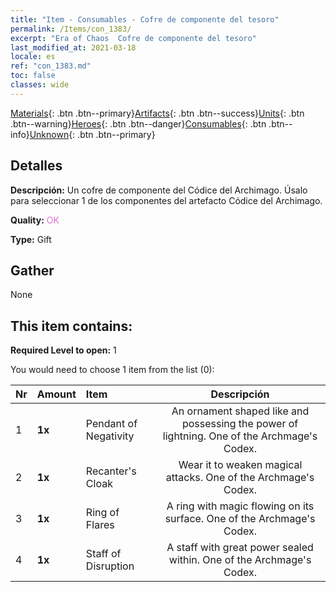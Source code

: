```yaml
---
title: "Item - Consumables - Cofre de componente del tesoro"
permalink: /Items/con_1383/
excerpt: "Era of Chaos  Cofre de componente del tesoro"
last_modified_at: 2021-03-18
locale: es
ref: "con_1383.md"
toc: false
classes: wide
---
```

 [Materials](/es/Items/){: .btn .btn--primary}[Artifacts](/es/Items/Artifacts/){: .btn .btn--success}[Units](/es/Items/Units/){: .btn .btn--warning}[Heroes](/es/Items/Heroes/){: .btn .btn--danger}[Consumables](/es/Items/Consumables/){: .btn .btn--info}[Unknown](/es/Items/Unknown/){: .btn .btn--primary}

## Detalles
 **Descripción:** Un cofre de componente del Códice del Archimago. Úsalo para seleccionar 1 de los componentes del artefacto Códice del Archimago.

 **Quality:** <span style="color: #DA70D6">OK</span>

 **Type:** Gift

## Gather

  None

## This item contains:

 **Required Level to open:** 1

 You would need to choose 1 item from the list (0):

  | Nr | Amount |     Item    | Descripción |
  |:---|:-------|:------------|:-----------:|
  | 1 |  **1x** | Pendant of Negativity | An ornament shaped like and possessing the power of lightning. One of the Archmage's Codex.  | 
  | 2 |  **1x** | Recanter's Cloak | Wear it to weaken magical attacks. One of the Archmage's Codex.  | 
  | 3 |  **1x** | Ring of Flares | A ring with magic flowing on its surface. One of the Archmage's Codex.  | 
  | 4 |  **1x** | Staff of Disruption | A staff with great power sealed within. One of the Archmage's Codex.  | 
